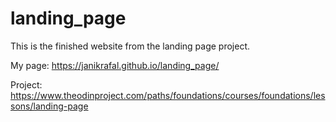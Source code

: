 # landing_page

This is the finished website from the landing page project.

My page: https://janikrafal.github.io/landing_page/

Project: https://www.theodinproject.com/paths/foundations/courses/foundations/lessons/landing-page
